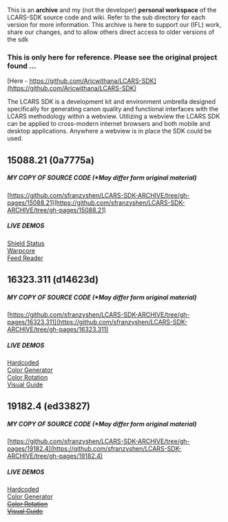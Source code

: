 This is an **archive** and my (not the developer) **personal workspace** of the LCARS-SDK source code and wiki. Refer to the sub directory for each version for more information. This archive is here to support our (IFL) work, share our changes, and to allow others direct access to older versions of the sdk<br>

### This is only here for reference. Please see the original project found ...<br>
[Here - https://github.com/Aricwithana/LCARS-SDK](https://github.com/Aricwithana/LCARS-SDK)

The LCARS SDK is a development kit and environment umbrella designed specifically for generating canon quality and functional interfaces with the LCARS methodology within a webview.  Utilizing a webview the LCARS SDK can be applied to cross-modern internet browsers and both mobile and desktop applications.  Anywhere a webview is in place the SDK could be used.

## 15088.21 (0a7775a)
##### MY COPY OF SOURCE CODE (*May differ form original material)
[https://github.com/sfranzyshen/LCARS-SDK-ARCHIVE/tree/gh-pages/15088.21](https://github.com/sfranzyshen/LCARS-SDK-ARCHIVE/tree/gh-pages/15088.21)
##### LIVE DEMOS
[Shield Status](https://sfranzyshen.github.io/LCARS-SDK-ARCHIVE/15088.21/interfaces/voyager_shield_status/)<br>
[Warpcore](https://sfranzyshen.github.io/LCARS-SDK-ARCHIVE/15088.21/interfaces/warpcore/)<br>
[Feed Reader](https://sfranzyshen.github.io/LCARS-SDK-ARCHIVE/15088.21/interfaces/reader_feed/)<br>

## 16323.311 (d14623d)
##### MY COPY OF SOURCE CODE (*May differ form original material)
[https://github.com/sfranzyshen/LCARS-SDK-ARCHIVE/tree/gh-pages/16323.311](https://github.com/sfranzyshen/LCARS-SDK-ARCHIVE/tree/gh-pages/16323.311)
##### LIVE DEMOS
[Hardcoded](https://sfranzyshen.github.io/LCARS-SDK-ARCHIVE/16323.311/interfaces/hardcode/)<br>
[Color Generator](https://sfranzyshen.github.io/LCARS-SDK-ARCHIVE/16323.311/interfaces/color-generator/)<br>
[Color Rotation](https://sfranzyshen.github.io/LCARS-SDK-ARCHIVE/16323.311/interfaces/color-rotation/)<br>
[Visual Guide](https://sfranzyshen.github.io/LCARS-SDK-ARCHIVE/16323.311/interfaces/visual-guide/)<br>

## 19182.4 (ed33827)
##### MY COPY OF SOURCE CODE (*May differ form original material)
[https://github.com/sfranzyshen/LCARS-SDK-ARCHIVE/tree/gh-pages/19182.4](https://github.com/sfranzyshen/LCARS-SDK-ARCHIVE/tree/gh-pages/19182.4)
##### LIVE DEMOS
[Hardcoded](https://sfranzyshen.github.io/LCARS-SDK-ARCHIVE/19182.4/interfaces/hardcode/)<br>
[Color Generator](https://sfranzyshen.github.io/LCARS-SDK-ARCHIVE/19182.4/interfaces/color-generator/)<br>
~~[Color Rotation](https://sfranzyshen.github.io/LCARS-SDK-ARCHIVE/19182.4/interfaces/color-rotation/)~~<br>
~~[Visual Guide](https://sfranzyshen.github.io/LCARS-SDK-ARCHIVE/19182.4/interfaces/visual-guide/)~~<br>


